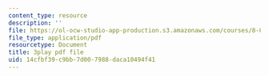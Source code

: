 ```yaml
---
content_type: resource
description: ''
file: https://ol-ocw-studio-app-production.s3.amazonaws.com/courses/8-04-quantum-physics-i-spring-2016/14cfbf39c9bb7d007988daca10494f41_jPVD45YYlk.pdf
file_type: application/pdf
resourcetype: Document
title: 3play pdf file
uid: 14cfbf39-c9bb-7d00-7988-daca10494f41
---
```

